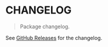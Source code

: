 # CHANGELOG

> Package changelog.

See [GitHub Releases](https://github.com/stdlib-js/number-float32-base-to-int32/releases) for the changelog.
